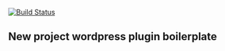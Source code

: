 [![Build Status](https://travis-ci.org/nikolays93/newproject.wordpress.plugin.svg?branch=master)](https://travis-ci.org/nikolays93/newproject.wordpress.plugin)

## New project wordpress plugin boilerplate
